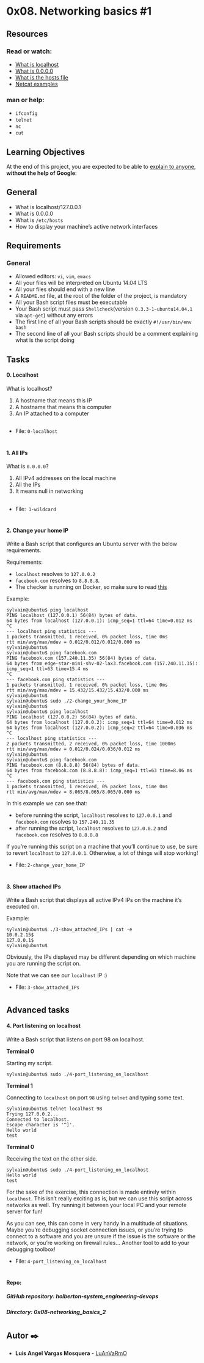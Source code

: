 # 0x08. Networking basics #1

## Resources
### Read or watch:

* [What is localhost](https://en.wikipedia.org/wiki/Localhost)
* [What is 0.0.0.0](https://en.wikipedia.org/wiki/0.0.0.0)
* [What is the hosts file](https://www.makeuseof.com/tag/modify-manage-hosts-file-linux/)
* [Netcat examples](https://www.thegeekstuff.com/2012/04/nc-command-examples/)
### man or help:

* `ifconfig`
* `telnet`
* `nc`
* `cut`
## Learning Objectives
At the end of this project, you are expected to be able to [explain to anyone](https://fs.blog/2012/04/feynman-technique/), **without the help of Google**:

## General
* What is localhost/127.0.0.1
* What is 0.0.0.0
* What is `/etc/hosts`
* How to display your machine’s active network interfaces
## Requirements
### General
* Allowed editors: `vi`, `vim`, `emacs`
* All your files will be interpreted on Ubuntu 14.04 LTS
* All your files should end with a new line
* A `README.md` file, at the root of the folder of the project, is mandatory
* All your Bash script files must be executable
* Your Bash script must pass `Shellcheck`(version `0.3.3-1~ubuntu14.04.1` via `apt-get`) without any errors
* The first line of all your Bash scripts should be exactly `#!/usr/bin/env bash`
* The second line of all your Bash scripts should be a comment explaining what is the script doing
## Tasks
#### 0. Localhost
What is localhost?

1. A hostname that means this IP
2. A hostname that means this computer
3. An IP attached to a computer
##
* File: `0-localhost`
#
#### 1. All IPs
What is `0.0.0.0`?

1. All IPv4 addresses on the local machine
2. All the IPs
3. It means null in networking
##
* File:` 1-wildcard`
#
#### 2. Change your home IP
Write a Bash script that configures an Ubuntu server with the below requirements.

Requirements:

* `localhost` resolves to `127.0.0.2`
* `facebook.com` resolves to `8.8.8.8`.
* The checker is running on Docker, so make sure to read [this](https://web.archive.org/web/20171117023601/http://blog.jonathanargentiero.com/docker-sed-cannot-rename-etcsedl8ysxl-device-or-resource-busy/)

Example:
```
sylvain@ubuntu$ ping localhost
PING localhost (127.0.0.1) 56(84) bytes of data.
64 bytes from localhost (127.0.0.1): icmp_seq=1 ttl=64 time=0.012 ms
^C
--- localhost ping statistics ---
1 packets transmitted, 1 received, 0% packet loss, time 0ms
rtt min/avg/max/mdev = 0.012/0.012/0.012/0.000 ms
sylvain@ubuntu$
sylvain@ubuntu$ ping facebook.com
PING facebook.com (157.240.11.35) 56(84) bytes of data.
64 bytes from edge-star-mini-shv-02-lax3.facebook.com (157.240.11.35): icmp_seq=1 ttl=63 time=15.4 ms
^C
--- facebook.com ping statistics ---
1 packets transmitted, 1 received, 0% packet loss, time 0ms
rtt min/avg/max/mdev = 15.432/15.432/15.432/0.000 ms
sylvain@ubuntu$
sylvain@ubuntu$ sudo ./2-change_your_home_IP
sylvain@ubuntu$
sylvain@ubuntu$ ping localhost
PING localhost (127.0.0.2) 56(84) bytes of data.
64 bytes from localhost (127.0.0.2): icmp_seq=1 ttl=64 time=0.012 ms
64 bytes from localhost (127.0.0.2): icmp_seq=2 ttl=64 time=0.036 ms
^C
--- localhost ping statistics ---
2 packets transmitted, 2 received, 0% packet loss, time 1000ms
rtt min/avg/max/mdev = 0.012/0.024/0.036/0.012 ms
sylvain@ubuntu$
sylvain@ubuntu$ ping facebook.com
PING facebook.com (8.8.8.8) 56(84) bytes of data.
64 bytes from facebook.com (8.8.8.8): icmp_seq=1 ttl=63 time=8.06 ms
^C
--- facebook.com ping statistics ---
1 packets transmitted, 1 received, 0% packet loss, time 0ms
rtt min/avg/max/mdev = 8.065/8.065/8.065/0.000 ms
```
In this example we can see that:

* before running the script, `localhost` resolves to `127.0.0.1` and `facebook.com` resolves to `157.240.11.35`
* after running the script, `localhost` resolves to `127.0.0.2` and `facebook.com` resolves to `8.8.8.8`

If you’re running this script on a machine that you’ll continue to use, be sure to revert `localhost` to `127.0.0.1`. Otherwise, a lot of things will stop working!

* File: `2-change_your_home_IP`
#
#### 3. Show attached IPs
Write a Bash script that displays all active IPv4 IPs on the machine it’s executed on.

Example:
```
sylvain@ubuntu$ ./3-show_attached_IPs | cat -e
10.0.2.15$
127.0.0.1$
sylvain@ubuntu$
```
Obviously, the IPs displayed may be different depending on which machine you are running the script on.

Note that we can see our `localhost` IP :)

* File: `3-show_attached_IPs`
#
## Advanced tasks
#### 4. Port listening on localhost
Write a Bash script that listens on port 98 on localhost.

**Terminal 0**

Starting my script.
```
sylvain@ubuntu$ sudo ./4-port_listening_on_localhost
```
**Terminal 1**

Connecting to `localhost` on port `98` using `telnet` and typing some text.
```
sylvain@ubuntu$ telnet localhost 98
Trying 127.0.0.2...
Connected to localhost.
Escape character is '^]'.
Hello world
test
```
**Terminal 0**

Receiving the text on the other side.
```
sylvain@ubuntu$ sudo ./4-port_listening_on_localhost
Hello world
test
```
For the sake of the exercise, this connection is made entirely within `localhost`. This isn’t really exciting as is, but we can use this script across networks as well. Try running it between your local PC and your remote server for fun!

As you can see, this can come in very handy in a multitude of situations. Maybe you’re debugging socket connection issues, or you’re trying to connect to a software and you are unsure if the issue is the software or the network, or you’re working on firewall rules… Another tool to add to your debugging toolbox!

* File: `4-port_listening_on_localhost`
#
#### Repo:
##### GitHub repository: holberton-system_engineering-devops
##### Directory: 0x08-networking_basics_2
#
## Autor ✒️

* **Luis Angel Vargas Mosquera** - [LuAnVaRmO](https://github.com/LuAnVaRmO)
